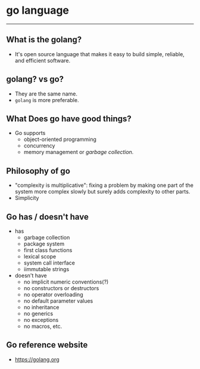
# go language

---

## What is the golang?

* It's open source language that makes it easy to build simple, reliable,
  and efficient software.

## golang? vs go?

* They are the same name.
* `golang` is more preferable.


## What Does go have good things?

* Go supports
  * object-oriented programming
  * concurrency
  * memory management or *garbage collection.*


## Philosophy of go

* "complexity is multiplicative": fixing a problem by making one part of the
  system more complex slowly but surely adds complexity to other parts.
* Simplicity

## Go has / doesn't have

* has
  * garbage collection
  * package system
  * first class functions
  * lexical scope
  * system call interface
  * iimmutable strings
* doesn't have
  * no implicit numeric conventions(?)
  * no constructors or destructors
  * no operator overloading
  * no default parameter values
  * no inheritance
  * no generics
  * no exceptions
  * no macros, etc.


## Go reference website

* https://golang.org
